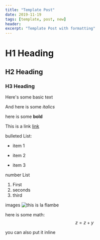 ```yaml
---
title: "Template Post"
date: 2019-11-19
tags: [template, post, new]
header:
excerpt: "Template Post with formatting"
---
```


# H1 Heading
## H2 Heading
### H3 Heading

Here's some basic text

And here is some *italics*

here is some **bold**

This is a link [link](facebook.com)

bulleted List:
* item 1
+ item 2
- item 3

number List
1. First
2. seconds
3. third

images
<img src="{{ site.url }}{{ site.baseurl }}/images/la flambe.jpg" alt="this is la flambe">

here is some math:
$$z=z+y$$

you can also put it inline

